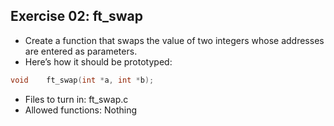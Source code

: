 ## Exercise 02: ft_swap
+ Create a function that swaps the value of two integers whose addresses are entered as parameters.
+ Here’s how it should be prototyped:
```C
void	ft_swap(int *a, int *b);
```
+ Files to turn in: ft_swap.c
+ Allowed functions: Nothing